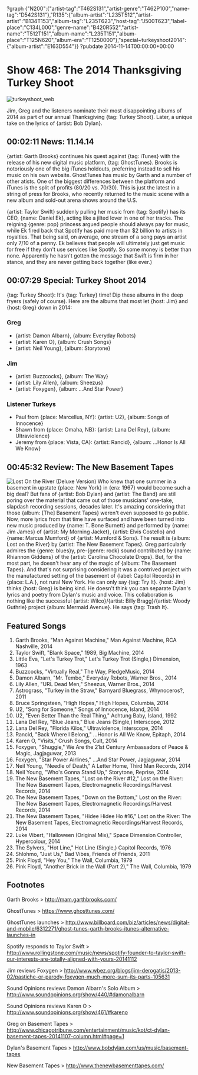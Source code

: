 ?graph {"N200":{"artist-tag":"T462S131","artist-genre":"T462P100","name-tag":"D542S131"},"R135":{"album-artist":"L235T512","artist-artist":"B134T153","album-tag":"L235T623","host-tag":"J500T623","label-place":"C134L000","genre-name":"B420R552","artist-name":"T512T151","album-name":"L235T151","album-place":"T125N620","album-era":"T1250000"},"special~turkeyshoot2014":{"album-artist":"E163D554"}}
?pubdate 2014-11-14T00:00:00+00:00

# Show 468: The 2014 Thanksgiving Turkey Shoot 
![turkeyshoot_web](http://static.soundopinions.org/images/2014/turkeyshoot_web.jpg)

Jim, Greg and the listeners nominate their most disappointing albums of 2014 as part of our annual Thanksgiving {tag: Turkey Shoot}. Later, a unique take on the lyrics of {artist: Bob Dylan}. 


## 00:02:11 News: 11.14.14
{artist: Garth Brooks} continues his quest against {tag: iTunes} with the release of his new digital music platform, {tag: GhostTunes}. Brooks is notoriously one of the big iTunes holdouts, preferring instead to sell his music on his own website. GhostTunes has music by Garth and a number of other atists. One of the biggest differences between the platform and iTunes is the split of profits (80/20 vs. 70/30). This is just the latest in a string of press for Brooks, who recently returned to the music scene with a new album and sold-out arena shows around the U.S. 

{artist: Taylor Swift} suddenly pulling her music from {tag: Spotify} has its CEO, {name: Daniel Ek}, acting like a jilted lover in one of her tracks. The reigning {genre: pop} princess argued people should always pay for music, while Ek fired back that Spotify has paid more than $2 billion to artists in royalties. That being said, on average, one stream of a song pays an artist only 7/10 of a penny. Ek believes that people will ultimately just get music for free if they don't use services like Spotify. So some money is better than none. Apparently he hasn't gotten the message that Swift is firm in her stance, and they are never getting back together (like ever.)


## 00:07:29 Special: Turkey Shoot 2014
{tag: Turkey Shoot}: It's {tag: Turkey} time! Dip these albums in the deep fryers (safely of course). Here are the albums that most let {host: Jim} and {host: Greg} down in 2014:

### Greg 
- {artist: Damon Albarn}, {album: Everyday Robots}
- {artist: Karen O}, {album: Crush Songs}
- {artist: Neil Young}, {album: Storytone}

### Jim	
- {artist: Buzzcocks}, {album: The Way}
- {artist: Lily Allen}, {album: Sheezus}
- {artist: Foxygen}, {album: ...And Star Power}
	
### Listener Turkeys
- Paul from {place: Marcellus, NY}: {artist: U2}, {album: Songs of Innocence}
- Shawn from {place: Omaha, NB}: {artist: Lana Del Rey}, {album: Ultraviolence}
- Jeremy from {place: Vista, CA}: {artist: Rancid}, {album: ...Honor Is All We Know}


## 00:45:32 Review: The New Basement Tapes
![Lost On the River (Deluxe Version)](http://is1.mzstatic.com/image/thumb/Music4/v4/fd/94/5c/fd945cc1-8d46-2d2e-5ecb-fc0e2c7d0489/source/600x600bb.jpg "906927303/906932930")
Who knew that one summer in a basement in upstate {place: New York} in {era: 1967} would become such a big deal? But fans of {artist: Bob Dylan} and {artist: The Band} are still poring over the material that came out of those musicians' one-take, slapdash recording sessions, decades later. It's amazing considering that those {album: [The] Basement Tapes} weren't even supposed to go public. Now, more lyrics from that time have surfaced and have been turned into new music produced by {name: T. Bone Burnett} and performed by {name: Jim James} of {artist: My Morning Jacket}, {artist: Elvis Costello} and {name: Marcus Mumford} of {artist: Mumford & Sons}. The result is {album: Lost on the River} by {artist: The New Basement Tapes}. Greg particularly admires the {genre: blues}y, pre-{genre: rock} sound contributed by {name: Rhiannon Giddens} of the {artist: Carolina Chocolate Drops}. But, for the most part, he doesn't hear any of the magic of {album: The Basement Tapes}. And that's not surprising considering it was a contrived project with the manufactured setting of the basement of {label: Capitol Records} in {place: L.A.}, not rural New York. He can only say {tag: Try It}. {host: Jim} thinks {host: Greg} is being kind. He doesn't think you can separate Dylan's lyrics and poetry from Dylan's music and voice. This collaboration is nothing like the successful {artist: Wilco}/{artist: Billy Bragg}/{artist: Woody Guthrie} project {album: Mermaid Avenue}. He says {tag: Trash It}.


## Featured Songs

1. Garth Brooks, "Man Against Machine," Man Against Machine, RCA Nashville, 2014 
1. Taylor Swift, "Blank Space," 1989, Big Machine, 2014 
1. Little Eva, "Let's Turkey Trot," Let's Turkey Trot (Single,) Dimension, 1963 
1. Buzzcocks, "Virtually Real," The Way, PledgeMusic, 2014 
1. Damon Albarn, "Mr. Tembo," Everyday Robots, Warner Bros., 2014 
1. Lily Allen, "URL Dead Men," Sheezus, Warner Bros., 2014 
1. Astrograss, "Turkey in the Straw," Barnyard Bluegrass, Whynoceros?, 2011 
1. Bruce Springsteen, "High Hopes," High Hopes, Columbia, 2014 
1. U2, "Song for Someone," Songs of Innocence, Island, 2014 
1. U2, "Even Better Than the Real Thing," Achtung Baby, Island, 1992 
1. Lana Del Rey, "Blue Jeans," Blue Jeans (Single,) Interscope, 2012 
1. Lana Del Rey, "Florida Kilos," Ultraviolence, Interscope, 2014 
1. Rancid, "Back Where I Belong," …Honor is All We Know, Epitaph, 2014 
1. Karen O, "Visits," Crush Songs, Cult, 2014 
1. Foxygen, "Shuggie," We Are the 21st Century Ambassadors of Peace & Magic, Jagjaguwar, 2013 
1. Foxygen, "Star Power Airlines," …And Star Power, Jagjaguwar, 2014 
1. Neil Young, "Needle of Death," A Letter Home, Third Man Records, 2014 
1. Neil Young, "Who's Gonna Stand Up," Storytone, Reprise, 2014 
1. The New Basement Tapes, "Lost on the River #12," Lost on the River: The New Basement Tapes, Electromagnetic Recordings/Harvest Records, 2014 
1. The New Basement Tapes, "Down on the Bottom," Lost on the River: The New Basement Tapes, Electromagnetic Recordings/Harvest Records, 2014 
1. The New Basement Tapes, "Hidee Hidee Ho #16," Lost on the River: The New Basement Tapes, Electromagnetic Recordings/Harvest Records, 2014 
1. Luke Vibert, "Halloween (Original Mix)," Space Dimension Controller, Hypercolour, 2014 
1. The Sylvers, "Hot Line," Hot Line (Single,) Capitol Records, 1976 
1. Shlohmo, "Just Us," Bad Vibes, Friends of Friends, 2011 
1. Pink Floyd, "Hey You," The Wall, Columbia, 1979 
1. Pink Floyd, "Another Brick in the Wall (Part 2)," The Wall, Columbia, 1979 


## Footnotes

Garth Brooks > http://mam.garthbrooks.com/

GhostTunes > https://www.ghosttunes.com/

GhostTunes launches > http://www.billboard.com/biz/articles/news/digital-and-mobile/6312271/ghost-tunes-garth-brooks-itunes-alternative-launches-in

Spotify responds to Taylor Swift > http://www.rollingstone.com/music/news/spotify-founder-to-taylor-swift-our-interests-are-totally-aligned-with-yours-20141112

Jim reviews Foxygen > http://www.wbez.org/blogs/jim-derogatis/2013-02/pastiche-or-parody-foxygen-much-more-sum-its-parts-105631

Sound Opinions reviews Damon Albarn's Solo Album > http://www.soundopinions.org/show/440/#damonalbarn

Sound Opinions reviews Karen O > http://www.soundopinions.org/show/461/#kareno

Greg on Basement Tapes > http://www.chicagotribune.com/entertainment/music/kot/ct-dylan-basement-tapes-20141107-column.html#page=1

Dylan's Basement Tapes > http://www.bobdylan.com/us/music/basement-tapes

New Basement Tapes > http://www.thenewbasementtapes.com/